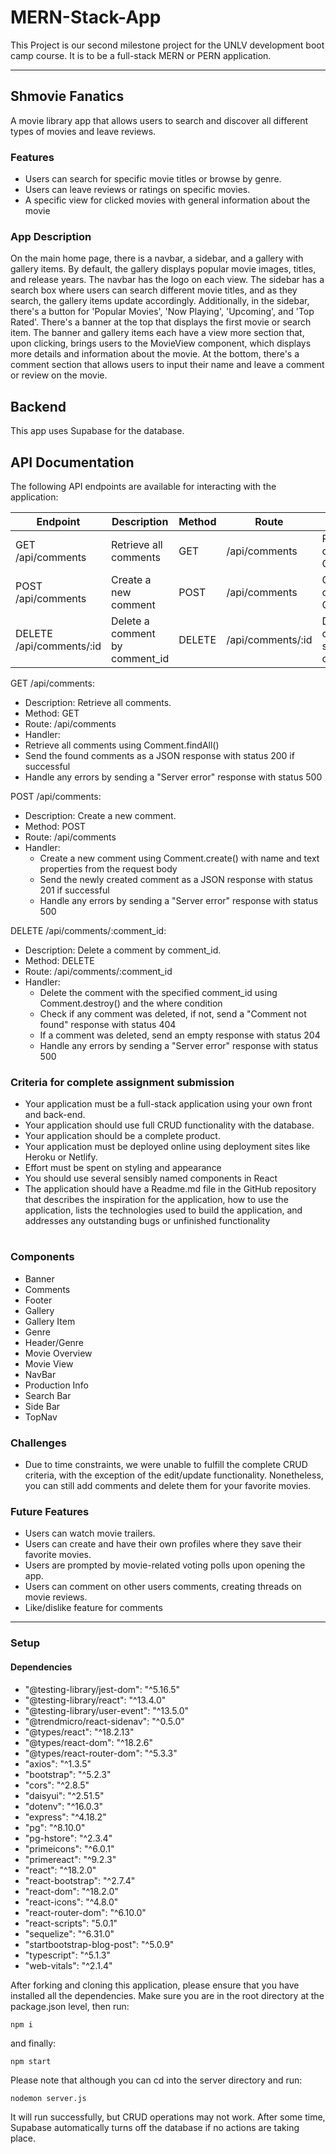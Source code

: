 # MERN-Stack-App

This Project is our second milestone project for the UNLV development boot camp course. It is to be a full-stack MERN or PERN application.

---

## Shmovie Fanatics

A movie library app that allows users to search and discover all different types of movies and leave reviews.

### Features

- Users can search for specific movie titles or browse by genre.
- Users can leave reviews or ratings on specific movies.
- A specific view for clicked movies with general information about the movie

### App Description

On the main home page, there is a navbar, a sidebar, and a gallery with gallery items. By default, the gallery displays popular movie images, titles, and release years. The navbar has the logo on each view. The sidebar has a search box where users can search different movie titles, and as they search, the gallery items update accordingly. Additionally, in the sidebar, there's a button for 'Popular Movies', 'Now Playing', 'Upcoming', and 'Top Rated'. There's a banner at the top that displays the first movie or search item. The banner and gallery items each have a view more section that, upon clicking, brings users to the MovieView component, which displays more details and information about the movie. At the bottom, there's a comment section that allows users to input their name and leave a comment or review on the movie.

## Backend

This app uses Supabase for the database.

## API Documentation

The following API endpoints are available for interacting with the application:

| Endpoint                 | Description                    | Method | Route             | Handler                                          |
| ------------------------ | ------------------------------ | ------ | ----------------- | ------------------------------------------------ |
| GET /api/comments        | Retrieve all comments          | GET    | /api/comments     | Retrieve all comments using Comment.findAll()    |
| POST /api/comments       | Create a new comment           | POST   | /api/comments     | Create a new comment using Comment.create()      |
| DELETE /api/comments/:id | Delete a comment by comment_id | DELETE | /api/comments/:id | Delete the comment with the specified comment_id |

GET /api/comments:

- Description: Retrieve all comments.
- Method: GET
- Route: /api/comments
- Handler:
- Retrieve all comments using Comment.findAll()
- Send the found comments as a JSON response with status 200 if successful
- Handle any errors by sending a "Server error" response with status 500

POST /api/comments:

- Description: Create a new comment.
- Method: POST
- Route: /api/comments
- Handler:
  - Create a new comment using Comment.create() with name and text properties from the request body
  - Send the newly created comment as a JSON response with status 201 if successful
  - Handle any errors by sending a "Server error" response with status 500

DELETE /api/comments/:comment_id:

- Description: Delete a comment by comment_id.
- Method: DELETE
- Route: /api/comments/:comment_id
- Handler:
  - Delete the comment with the specified comment_id using Comment.destroy() and the where condition
  - Check if any comment was deleted, if not, send a "Comment not found" response with status 404
  - If a comment was deleted, send an empty response with status 204
  - Handle any errors by sending a "Server error" response with status 500

### Criteria for complete assignment submission

- Your application must be a full-stack application using your own front and back-end.
- Your application should use full CRUD functionality with the database.
- Your application should be a complete product.
- Your application must be deployed online using deployment sites like Heroku or Netlify.
- Effort must be spent on styling and appearance
- You should use several sensibly named components in React
- The application should have a Readme.md file in the GitHub repository that describes the inspiration for the application, how to use the application, lists the technologies used to build the application, and addresses any outstanding bugs or unfinished functionality

#

### Components

- Banner
- Comments
- Footer
- Gallery
- Gallery Item
- Genre
- Header/Genre
- Movie Overview
- Movie View
- NavBar
- Production Info
- Search Bar
- Side Bar
- TopNav

### Challenges

- Due to time constraints, we were unable to fulfill the complete CRUD criteria, with the exception of the edit/update functionality. Nonetheless, you can still add comments and delete them for your favorite movies.

### Future Features

- Users can watch movie trailers.
- Users can create and have their own profiles where they save their favorite movies.
- Users are prompted by movie-related voting polls upon opening the app.
- Users can comment on other users comments, creating threads on movie reviews.
- Like/dislike feature for comments

---

### Setup

#### Dependencies

- "@testing-library/jest-dom": "^5.16.5"
- "@testing-library/react": "^13.4.0"
- "@testing-library/user-event": "^13.5.0"
- "@trendmicro/react-sidenav": "^0.5.0"
- "@types/react": "^18.2.13"
- "@types/react-dom": "^18.2.6"
- "@types/react-router-dom": "^5.3.3"
- "axios": "^1.3.5"
- "bootstrap": "^5.2.3"
- "cors": "^2.8.5"
- "daisyui": "^2.51.5"
- "dotenv": "^16.0.3"
- "express": "^4.18.2"
- "pg": "^8.10.0"
- "pg-hstore": "^2.3.4"
- "primeicons": "^6.0.1"
- "primereact": "^9.2.3"
- "react": "^18.2.0"
- "react-bootstrap": "^2.7.4"
- "react-dom": "^18.2.0"
- "react-icons": "^4.8.0"
- "react-router-dom": "^6.10.0"
- "react-scripts": "5.0.1"
- "sequelize": "^6.31.0"
- "startbootstrap-blog-post": "^5.0.9"
- "typescript": "^5.1.3"
- "web-vitals": "^2.1.4"

After forking and cloning this application, please ensure that you have installed all the dependencies. Make sure you are in the root directory at the package.json level, then run:

```
npm i
```

and finally:

```
npm start
```

Please note that although you can cd into the server directory and run:

```
nodemon server.js
```

It will run successfully, but CRUD operations may not work. After some time, Supabase automatically turns off the database if no actions are taking place.
